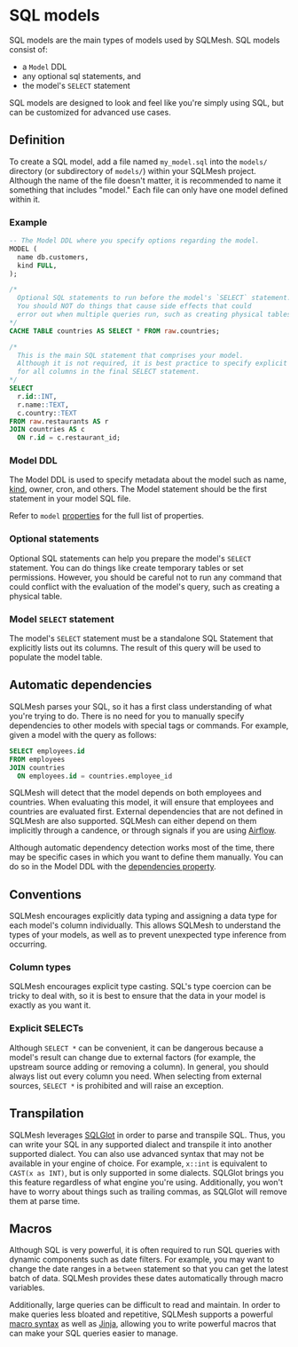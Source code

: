 # SQL models

SQL models are the main types of models used by SQLMesh. SQL models consist of:

* a `Model` DDL
* any optional sql statements, and 
* the model's `SELECT` statement

SQL models are designed to look and feel like you're simply using SQL, but can be customized for advanced use cases.

## Definition
To create a SQL model, add a file named `my_model.sql` into the `models/` directory (or subdirectory of `models/`) within your SQLMesh project. Although the name of the file doesn't matter, it is recommended to name it something that includes "model." Each file can only have one model defined within it.

### Example
```sql linenums="1"
-- The Model DDL where you specify options regarding the model.
MODEL (
  name db.customers,
  kind FULL,
);

/*
  Optional SQL statements to run before the model's `SELECT` statement.
  You should NOT do things that cause side effects that could
  error out when multiple queries run, such as creating physical tables.
*/
CACHE TABLE countries AS SELECT * FROM raw.countries;

/*
  This is the main SQL statement that comprises your model.
  Although it is not required, it is best practice to specify explicit types
  for all columns in the final SELECT statement.
*/
SELECT
  r.id::INT,
  r.name::TEXT,
  c.country::TEXT
FROM raw.restaurants AS r
JOIN countries AS c
  ON r.id = c.restaurant_id;
```

### Model DDL
The Model DDL is used to specify metadata about the model such as name, [kind](../model_kinds), owner, cron, and others. The Model statement should be the first statement in your model SQL file.

Refer to `model` [properties](../overview/#properties) for the full list of properties.

### Optional statements
Optional SQL statements can help you prepare the model's `SELECT` statement. You can do things like create temporary tables or set permissions. However, you should be careful not to run any command that could conflict with the evaluation of the model's query, such as creating a physical table.

### Model `SELECT` statement
The model's `SELECT` statement must be a standalone SQL Statement that explicitly lists out its columns. The result of this query will be used to populate the model table.

## Automatic dependencies
SQLMesh parses your SQL, so it has a first class understanding of what you're trying to do. There is no need for you to manually specify dependencies to other models with special tags or commands. For example, given a model with the query as follows:

```sql linenums="1"
SELECT employees.id
FROM employees
JOIN countries
  ON employees.id = countries.employee_id
```

SQLMesh will detect that the model depends on both employees and countries. When evaluating this model, it will ensure that employees and countries are evaluated first. External dependencies that are not defined in SQLMesh are also supported. SQLMesh can either depend on them implicitly through a candence, or through signals if you are using [Airflow](../../../integrations/airflow).

Although automatic dependency detection works most of the time, there may be specific cases in which you want to define them manually. You can do so in the Model DDL with the [dependencies property](../overview/#properties).

## Conventions
SQLMesh encourages explicitly data typing and assigning a data type for each model's column individually. This allows SQLMesh to understand the types of your models, as well as to prevent unexpected type inference from occurring.

### Column types
SQLMesh encourages explicit type casting. SQL's type coercion can be tricky to deal with, so it is best to ensure that the data in your model is exactly as you want it.

### Explicit SELECTs
Although `SELECT *` can be convenient, it can be dangerous because a model's result can change due to external factors (for example, the upstream source adding or removing a column). In general, you should always list out every column you need. When selecting from external sources, `SELECT *` is prohibited and will raise an exception.

## Transpilation
SQLMesh leverages [SQLGlot](https://github.com/tobymao/sqlglot) in order to parse and transpile SQL. Thus, you can write your SQL in any supported dialect and transpile it into another supported dialect. You can also use advanced syntax that may not be available in your engine of choice. For example, `x::int` is equivalent to `CAST(x as INT)`, but is only supported in some dialects. SQLGlot brings you this feature regardless of what engine you're using. Additionally, you won't have to worry about things such as trailing commas, as SQLGlot will remove them at parse time.

## Macros
Although SQL is very powerful, it is often required to run SQL queries with dynamic components such as date filters. For example, you may want to change the date ranges in a `between` statement so that you can get the latest batch of data. SQLMesh provides these dates automatically through macro variables.

Additionally, large queries can be difficult to read and maintain. In order to make queries less bloated and repetitive, SQLMesh supports a powerful [macro syntax](../../macros) as well as [Jinja](https://jinja.palletsprojects.com/en/3.1.x/), allowing you to write powerful macros that can make your SQL queries easier to manage.
